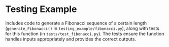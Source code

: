 # Testing Example

Includes code to generate a Fibonacci sequence of a certain length (`generate_Fibonacci()` in `testing_example/fibonacci.py`), along with tests for this function (in `tests/test_fibonacci.py`). The tests ensure the function handles inputs appropriately and provides the correct outputs.
